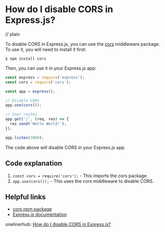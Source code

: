 # How do I disable CORS in Express.js?
// plain

To disable CORS in Express.js, you can use the [cors](https://www.npmjs.com/package/cors) middleware package. To use it, you will need to install it first:

```
$ npm install cors
```

Then, you can use it in your Express.js app:

```javascript
const express = require('express');
const cors = require('cors');

const app = express();

// Disable CORS
app.use(cors());

// Your routes
app.get('/', (req, res) => {
  res.send('Hello World!');
});

app.listen(3000);
```

The code above will disable CORS in your Express.js app.

## Code explanation


1. `const cors = require('cors');` - This imports the cors package.
2. `app.use(cors());` - This uses the cors middleware to disable CORS.

## Helpful links

- [cors npm package](https://www.npmjs.com/package/cors)
- [Express.js documentation](https://expressjs.com/en/4x/api.html#app.use)

onelinerhub: [How do I disable CORS in Express.js?](https://onelinerhub.com/expressjs/how-do-i-disable-cors-in-express-js)